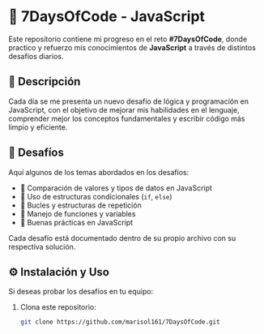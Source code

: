 # 🚀 7DaysOfCode - JavaScript  

Este repositorio contiene mi progreso en el reto **#7DaysOfCode**, donde practico y refuerzo mis conocimientos de **JavaScript** a través de distintos desafíos diarios.  

## 📌 Descripción  

Cada día se me presenta un nuevo desafío de lógica y programación en JavaScript, con el objetivo de mejorar mis habilidades en el lenguaje, comprender mejor los conceptos fundamentales y escribir código más limpio y eficiente.  

## 📆 Desafíos  

Aquí algunos de los temas abordados en los desafíos:  

- 📌 Comparación de valores y tipos de datos en JavaScript  
- 📌 Uso de estructuras condicionales (`if`, `else`)  
- 📌 Bucles y estructuras de repetición  
- 📌 Manejo de funciones y variables  
- 📌 Buenas prácticas en JavaScript  

Cada desafío está documentado dentro de su propio archivo con su respectiva solución.  

## ⚙️ Instalación y Uso  

Si deseas probar los desafíos en tu equipo:  

1. Clona este repositorio:  

   ```bash
   git clone https://github.com/marisol161/7DaysOfCode.git
